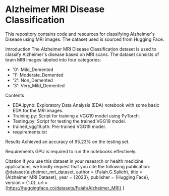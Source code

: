 # Alzheimer MRI Disease Classification 

This repository contains code and resources for classifying Alzheimer's Disease using MRI images. The dataset used is sourced from Hugging Face.

Introduction
The Alzheimer MRI Disease Classification dataset is used to classify Alzheimer's disease based on MRI scans. The dataset consists of brain MRI images labeled into four categories:

* '0': Mild_Demented
* '1': Moderate_Demented
* '2': Non_Demented
* '3': Very_Mild_Demented

Contents
* EDA.ipynb: Exploratory Data Analysis (EDA) notebook with some basic EDA for the MRI images.
* Training.py: Script for training a VGG19 model using PyTorch.
* Testing.py: Script for testing the trained VGG19 model.
* trained_vgg19.pth: Pre-trained VGG19 model.
* requirements.txt

Results
Achieved an accuracy of 95.23% on the testing set.

Requirements
GPU is required to run the notebooks effectively.

Citation
If you use this dataset in your research or health medicine applications, we kindly request that you cite the following publication:
@dataset{alzheimer_mri_dataset,
  author = {Falah.G.Salieh},
  title = {Alzheimer MRI Dataset},
  year = {2023},
  publisher = {Hugging Face},
  version = {1.0},
  url = {https://huggingface.co/datasets/Falah/Alzheimer_MRI}
}
